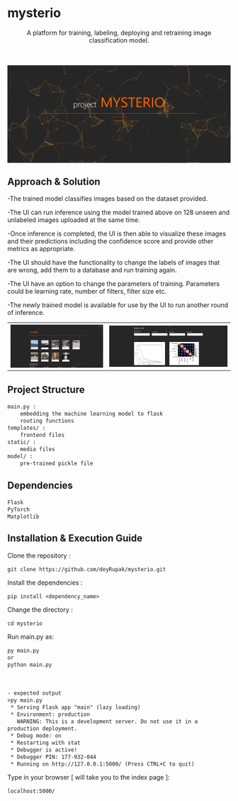 # mysterio

<p align="center">
A platform for training, labeling, deploying and retraining image classification model.

<br></br>
<img src="./static/main.png" align="center">
</p>



## Approach & Solution
-The trained model classifies images based on the dataset provided. 

-The UI can run inference using the model trained above on 128 unseen and unlabeled images uploaded at the same time.

-Once inference is completed, the UI is then able to visualize these images and their predictions including the confidence score and provide other metrics as appropriate.

-The UI should have the functionality to change the labels of images that are wrong, add them to a database and run training again.

-The UI have an option to change the parameters of training. Parameters could be learning rate, number of filters, filter size etc. 

-The newly trained model is available for use by the UI to run another round of inference.

<table align="center">
   <tr>
      <th><img src="./static/one.png" width="400px" ></th>
      <th><img src="./static/two.png" width="510px" ></th>
   </tr>
</table>

	
## Project Structure

    main.py :
        embedding the machine learning model to flask
        routing functions
    templates/ :
        frontend files
    static/ :
        media files
    model/ :
        pre-trained pickle file

## Dependencies

    Flask
    PyTorch
    Matplotlib

## Installation & Execution Guide

Clone the repository :
```
git clone https://github.com/deyRupak/mysterio.git
```
Install the dependencies :
```
pip install <dependency_name>
```
Change the directory :
```
cd mysterio
```
Run main.py as:
```
py main.py
or
python main.py



- expected output
>py main.py
 * Serving Flask app "main" (lazy loading)
 * Environment: production
   WARNING: This is a development server. Do not use it in a production deployment.
 * Debug mode: on
 * Restarting with stat
 * Debugger is active!
 * Debugger PIN: 177-932-044
 * Running on http://127.0.0.1:5000/ (Press CTRL+C to quit)
```
Type in your browser [ will take you to the index page ]:
```
localhost:5000/
```
